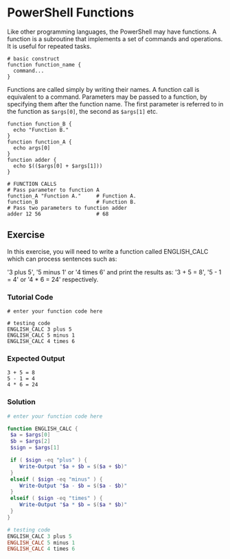 # PowerShell Functions

Like other programming languages, the PowerShell may have functions. A function is a subroutine that implements a set of commands and operations. It is useful for repeated tasks.

    # basic construct
    function function_name {
      command...
    }

Functions are called simply by writing their names. A function call is equivalent to a command. Parameters may be passed to a function, by specifying them after the function name. The first parameter is referred to in the function as `$args[0]`, the second as `$args[1]` etc.

    function function_B {
      echo "Function B."
    }
    function function_A {
      echo args[0]
    }
    function adder {
      echo $(($args[0] + $args[1]))
    }

    # FUNCTION CALLS
    # Pass parameter to function A
    function_A "Function A."     # Function A.
    function_B                   # Function B.
    # Pass two parameters to function adder
    adder 12 56                  # 68

## Exercise

In this exercise, you will need to write a function called ENGLISH_CALC which can process sentences such as:

'3 plus 5', '5 minus 1' or '4 times 6' and print the results as: '3 + 5 = 8', '5 - 1 = 4' or '4 * 6 = 24' respectively.

### Tutorial Code

    # enter your function code here

    # testing code
    ENGLISH_CALC 3 plus 5
    ENGLISH_CALC 5 minus 1
    ENGLISH_CALC 4 times 6

### Expected Output

    3 + 5 = 8
    5 - 1 = 4
    4 * 6 = 24

### Solution

```powershell
# enter your function code here

function ENGLISH_CALC {
 $a = $args[0]
 $b = $args[2]
 $sign = $args[1]

 if ( $sign -eq "plus" ) {
    Write-Output "$a + $b = $($a + $b)"
 }
 elseif ( $sign -eq "minus" ) {
    Write-Output "$a - $b = $($a - $b)"
 }
 elseif ( $sign -eq "times" ) {
    Write-Output "$a * $b = $($a * $b)"
 }
}

# testing code
ENGLISH_CALC 3 plus 5
ENGLISH_CALC 5 minus 1
ENGLISH_CALC 4 times 6
```
